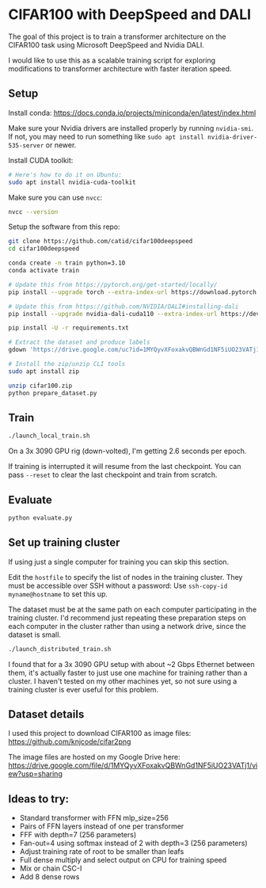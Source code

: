 # CIFAR100 with DeepSpeed and DALI

The goal of this project is to train a transformer architecture on the CIFAR100 task using Microsoft DeepSpeed and Nvidia DALI.

I would like to use this as a scalable training script for exploring modifications to transformer architecture with faster iteration speed.

## Setup

Install conda: https://docs.conda.io/projects/miniconda/en/latest/index.html

Make sure your Nvidia drivers are installed properly by running `nvidia-smi`.  If not, you may need to run something like `sudo apt install nvidia-driver-535-server` or newer.

Install CUDA toolkit:

```bash
# Here's how to do it on Ubuntu:
sudo apt install nvidia-cuda-toolkit
```

Make sure you can use `nvcc`:

```bash
nvcc --version
```

Setup the software from this repo:

```bash
git clone https://github.com/catid/cifar100deepspeed
cd cifar100deepspeed

conda create -n train python=3.10
conda activate train

# Update this from https://pytorch.org/get-started/locally/
pip install --upgrade torch --extra-index-url https://download.pytorch.org/whl/cu118

# Update this from https://github.com/NVIDIA/DALI#installing-dali
pip install --upgrade nvidia-dali-cuda110 --extra-index-url https://developer.download.nvidia.com/compute/redist

pip install -U -r requirements.txt

# Extract the dataset and produce labels
gdown 'https://drive.google.com/uc?id=1MYQyvXFoxakvQBWnGd1NF5iUO23VATj1'

# Install the zip/unzip CLI tools
sudo apt install zip

unzip cifar100.zip
python prepare_dataset.py
```


## Train

```bash
./launch_local_train.sh
```

On a 3x 3090 GPU rig (down-volted), I'm getting 2.6 seconds per epoch.

If training is interrupted it will resume from the last checkpoint.  You can pass `--reset` to clear the last checkpoint and train from scratch.


## Evaluate

```bash
python evaluate.py
```


## Set up training cluster

If using just a single computer for training you can skip this section.

Edit the `hostfile` to specify the list of nodes in the training cluster.  They must be accessible over SSH without a password: Use `ssh-copy-id myname@hostname` to set this up.

The dataset must be at the same path on each computer participating in the training cluster.  I'd recommend just repeating these preparation steps on each computer in the cluster rather than using a network drive, since the dataset is small.

```bash
./launch_distributed_train.sh
```

I found that for a 3x 3090 GPU setup with about ~2 Gbps Ethernet between them, it's actually faster to just use one machine for training rather than a cluster.  I haven't tested on my other machines yet, so not sure using a training cluster is ever useful for this problem.


## Dataset details

I used this project to download CIFAR100 as image files: https://github.com/knjcode/cifar2png

The image files are hosted on my Google Drive here: https://drive.google.com/file/d/1MYQyvXFoxakvQBWnGd1NF5iUO23VATj1/view?usp=sharing


## Ideas to try:

* Standard transformer with FFN mlp_size=256
* Pairs of FFN layers instead of one per transformer
* FFF with depth=7 (256 parameters)
* Fan-out=4 using softmax instead of 2 with depth=3 (256 parameters)
* Adjust training rate of root to be smaller than leafs
* Full dense multiply and select output on CPU for training speed
* Mix or chain CSC-I
* Add 8 dense rows
